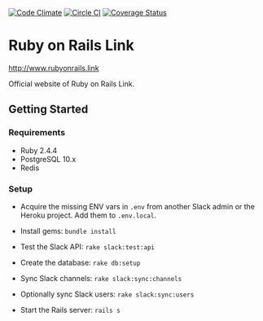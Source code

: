 [![Code Climate](https://codeclimate.com/github/railslink/railslink/badges/gpa.svg)](https://codeclimate.com/github/railslink/railslink)
[![Circle CI](https://circleci.com/gh/railslink/railslink.svg?style=shield)](https://circleci.com/gh/railslink/railslink)
[![Coverage Status](https://coveralls.io/repos/railslink/railslink/badge.svg?branch=coverage&service=github)](https://coveralls.io/github/railslink/railslink?branch=coverage)

# Ruby on Rails Link

http://www.rubyonrails.link

Official website of Ruby on Rails Link.

## Getting Started

### Requirements

- Ruby 2.4.4
- PostgreSQL 10.x
- Redis

### Setup

  - Acquire the missing ENV vars in `.env` from another Slack admin or the Heroku
    project.  Add them to `.env.local`.

  - Install gems: `bundle install`

  - Test the Slack API: `rake slack:test:api`

  - Create the database: `rake db:setup`

  - Sync Slack channels: `rake slack:sync:channels`

  - Optionally sync Slack users: `rake slack:sync:users`

  - Start the Rails server: `rails s`
